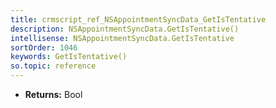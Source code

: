 ```yaml
---
title: crmscript_ref_NSAppointmentSyncData_GetIsTentative
description: NSAppointmentSyncData.GetIsTentative()
intellisense: NSAppointmentSyncData.GetIsTentative
sortOrder: 1046
keywords: GetIsTentative()
so.topic: reference
---
```



* **Returns:** Bool


